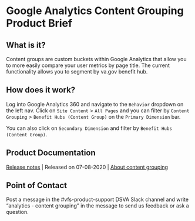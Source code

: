 # Google Analytics Content Grouping Product Brief

## What is it?
Content groups are custom buckets within Google Analytics that allow you to more easily compare your user metrics by page title. The current functionality allows you to segment by va.gov benefit hub.

## How does it work?
Log into Google Analytics 360 and navigate to the `Behavior` dropdown on the left nav. Click on `Site Content` > `All Pages` and you can filter by `Content Grouping` > `Benefit Hubs (Content Group)` on the `Primary Dimension` bar.  

You can also click on `Secondary Dimension` and filter by `Benefit Hubs (Content Group)`.

## Product Documentation
[Release notes](https://github.com/department-of-veterans-affairs/va.gov-team/tree/master/products/platform/content-grouping#release-notes) | Released on 07-08-2020 | [About content grouping](https://support.google.com/analytics/answer/2853423?hl=en)

## Point of Contact
Post a message in the #vfs-product-support DSVA Slack channel and write “analytics - content grouping” in the message to send us feedback or ask a question.

